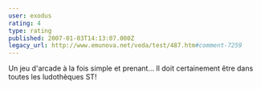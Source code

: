 ```yaml
---
user: exodus
rating: 4
type: rating
published: 2007-01-03T14:13:07.000Z
legacy_url: http://www.emunova.net/veda/test/487.htm#comment-7259
---
```

Un jeu d'arcade à la fois simple et prenant... Il doit certainement être dans toutes les ludothèques ST!